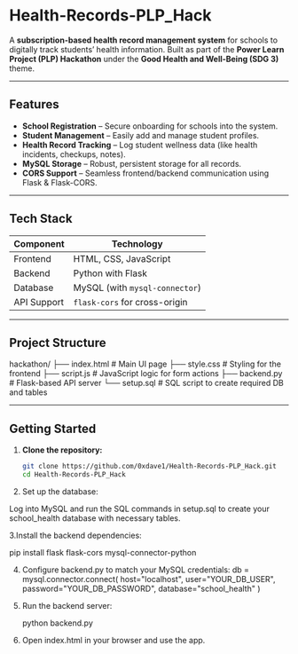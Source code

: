 # Health-Records-PLP_Hack

A **subscription-based health record management system** for schools to digitally track students’ health information. Built as part of the **Power Learn Project (PLP) Hackathon** under the **Good Health and Well-Being (SDG 3)** theme.

---

##  Features

- **School Registration** – Secure onboarding for schools into the system.
- **Student Management** – Easily add and manage student profiles.
- **Health Record Tracking** – Log student wellness data (like health incidents, checkups, notes).
- **MySQL Storage** – Robust, persistent storage for all records.
- **CORS Support** – Seamless frontend/backend communication using Flask & Flask-CORS.

---

##  Tech Stack

| Component   | Technology                      |
|-------------|---------------------------------|
| Frontend    | HTML, CSS, JavaScript           |
| Backend     | Python with Flask               |
| Database    | MySQL (with `mysql-connector`)  |
| API Support | `flask-cors` for cross-origin   |

---

##  Project Structure

hackathon/
├── index.html # Main UI page
├── style.css # Styling for the frontend
├── script.js # JavaScript logic for form actions
├── backend.py # Flask-based API server
└── setup.sql # SQL script to create required DB and tables



---

##  Getting Started

1. **Clone the repository:**
   ```bash
   git clone https://github.com/0xdave1/Health-Records-PLP_Hack.git
   cd Health-Records-PLP_Hack
2. Set up the database:

Log into MySQL and run the SQL commands in setup.sql to create your school_health database with necessary tables.

3.Install the backend dependencies:

   pip install flask flask-cors mysql-connector-python

4. Configure backend.py to match your MySQL credentials:
   db = mysql.connector.connect(
  host="localhost",
  user="YOUR_DB_USER",
  password="YOUR_DB_PASSWORD",
  database="school_health"
)

5. Run the backend server:

   python backend.py

6. Open index.html in your browser and use the app.
